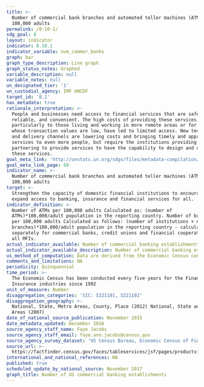 ```yaml
---
title: >-
  Number of commercial bank branches and automated teller machines (ATMs) per
  100,000 adults
permalink: /8-10-1/
sdg_goal: 8
layout: indicator
indicator: 8.10.1
indicator_variable: num_commer_banks
graph: bar
graph_type_description: Line graph
graph_status_notes: Graphed
variable_description: null
variable_notes: null
un_designated_tier: '1'
un_custodial_agency: IMF UNCDF
target_id: '8.1'
has_metadata: true
rationale_interpretation: >-
  People and businesses need access to financial services that are safe,
  reliable, and convenient. The high costs of providing these services,
  particularly to those living and working in more remote areas or for those
  whose transaction values are low, have led to limited access. New technologies
  and delivery channels are lowering costs and bringing timely and appropriate
  services to even more people, but require the institutions providing or
  partnering to provide services to have the capability to design and deliver
  these services.
goal_meta_link: 'http://unstats.un.org/sdgs/files/metadata-compilation/Metadata-Goal-8.pdf'
goal_meta_link_page: 50
indicator_name: >-
  Number of commercial bank branches and automated teller machines (ATMs) per
  100,000 adults
target: >-
  Strengthen the capacity of domestic financial institutions to encourage and
  expand access to banking, insurance and financial services for all.
indicator_definition: >-
  Number of ATMs per 100,000 adults Calculated as: (number of
  ATMs)*100,000/adult population in the reporting country. Number of branches
  per 100,000 adults Calculated as follows: (number of institutions + number of
  branches)*100,000/adult population in the reporting country - calculated
  separately for commercial banks, credit unions and financial cooperatives, and
  all MFIs.
actual_indicator_available: Number of commercial banking establishments
actual_indicator_available_description: Number of commercial banking establishments
us_method_of_computation: Data are derived from the Economic Census conducted by the US Census Bureau
comments_and_limitations: NA
periodicity: Quinquennial
time_period: >-
  The Economic Census has been conducted every five years for the Finance and
  Insurance industries since 1992
unit_of_measure: Number
disaggregation_categories: 'SIC: 5221101, 5221102'
disaggregation_geography: >-
  National, State, Metro Areas, County, Place (2012) National, State and Metro
  Areas (2007)
date_of_national_source_publication: November 2015
date_metadata_updated: December 2016
source_agency_staff_name: Faye Jacobs
source_agency_staff_email: faye.ann.jacobs@census.gov
source_agency_survey_dataset: 'US Census Bureau, Economic Census of Finance and Insurance'
source_url: >-
  https://factfinder.census.gov/faces/tableservices/jsf/pages/productview.xhtml?pid=ECN_2012_US_52A1&prodType=table
international_and_national_references: NA
published: true
scheduled_update_by_national_source: November 2017
graph_title: Number of US commercial banking establishments
---
```

